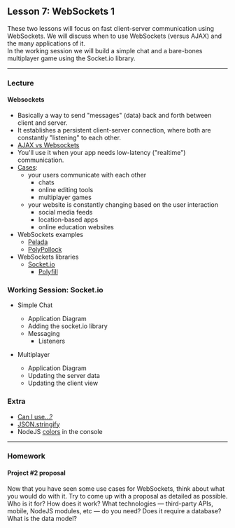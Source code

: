 ## Lesson 7: WebSockets 1

These two lessons will focus on fast client-server communication using WebSockets. We will discuss when to use WebSockets (versus AJAX) and the many applications of it.  
In the working session we will build a simple chat and a bare-bones multiplayer game using the Socket.io library.

---

### Lecture

#### Websockets

* Basically a way to send "messages" (data) back and forth between client and server.
* It establishes a persistent client-server connection, where both are constantly "listening" to each other.
* [AJAX vs Websockets](http://stackoverflow.com/questions/10377384/why-use-ajax-when-websockets-is-available)
* You'll use it when your app needs low-latency ("realtime") communication.
* [Cases](http://www.infoworld.com/article/2609720/application-development/9-killer-uses-for-websockets.html):
	* your users communicate with each other
		* chats
		* online editing tools
		* multiplayer games
	* your website is constantly changing based on the user interaction
		* social media feeds
		* location-based apps
		* online education websites
* WebSockets examples
	* [Pelada](http://gianordoli.com/projects.html#esib0unZub)
	* [PolyPollock](http://apon.io/)
* WebSockets libraries
	* [Socket.io](http://socket.io/)
		* [Polyfill](https://remysharp.com/2010/10/08/what-is-a-polyfill)

### Working Session: Socket.io

* Simple Chat
	* Application Diagram
	* Adding the socket.io library	
	* Messaging
		* Listeners

* Multiplayer
	* Application Diagram
	* Updating the server data
	* Updating the client view

	
### Extra

* [Can I use...?](http://caniuse.com/)
* [JSON.stringify](https://developer.mozilla.org/en-US/docs/Web/JavaScript/Reference/Global_Objects/JSON/stringify)
* NodeJS [colors](https://www.npmjs.com/package/colors) in the console

---

### Homework

#### Project #2 proposal
Now that you have seen some use cases for WebSockets, think about what you would do with it. Try to come up with a proposal as detailed as possible. Who is it for? How does it work? What technologies — third-party APIs, mobile, NodeJS modules, etc — do you need? Does it require a database? What is the data model?